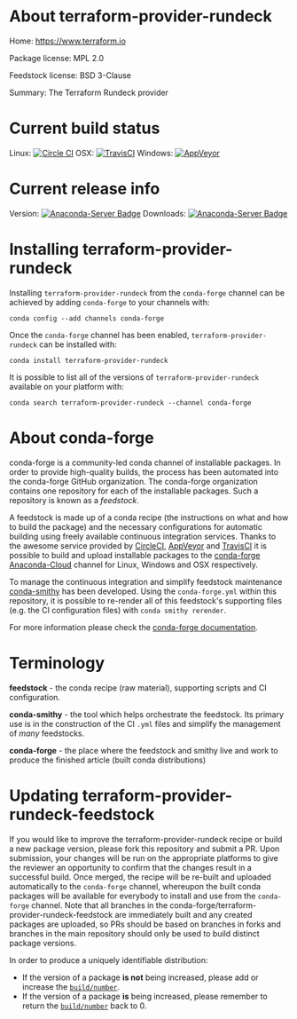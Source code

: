 About terraform-provider-rundeck
================================

Home: https://www.terraform.io

Package license: MPL 2.0

Feedstock license: BSD 3-Clause

Summary: The Terraform Rundeck provider



Current build status
====================

Linux: [![Circle CI](https://circleci.com/gh/conda-forge/terraform-provider-rundeck-feedstock.svg?style=shield)](https://circleci.com/gh/conda-forge/terraform-provider-rundeck-feedstock)
OSX: [![TravisCI](https://travis-ci.org/conda-forge/terraform-provider-rundeck-feedstock.svg?branch=master)](https://travis-ci.org/conda-forge/terraform-provider-rundeck-feedstock)
Windows: [![AppVeyor](https://ci.appveyor.com/api/projects/status/github/conda-forge/terraform-provider-rundeck-feedstock?svg=True)](https://ci.appveyor.com/project/conda-forge/terraform-provider-rundeck-feedstock/branch/master)

Current release info
====================
Version: [![Anaconda-Server Badge](https://anaconda.org/conda-forge/terraform-provider-rundeck/badges/version.svg)](https://anaconda.org/conda-forge/terraform-provider-rundeck)
Downloads: [![Anaconda-Server Badge](https://anaconda.org/conda-forge/terraform-provider-rundeck/badges/downloads.svg)](https://anaconda.org/conda-forge/terraform-provider-rundeck)

Installing terraform-provider-rundeck
=====================================

Installing `terraform-provider-rundeck` from the `conda-forge` channel can be achieved by adding `conda-forge` to your channels with:

```
conda config --add channels conda-forge
```

Once the `conda-forge` channel has been enabled, `terraform-provider-rundeck` can be installed with:

```
conda install terraform-provider-rundeck
```

It is possible to list all of the versions of `terraform-provider-rundeck` available on your platform with:

```
conda search terraform-provider-rundeck --channel conda-forge
```


About conda-forge
=================

conda-forge is a community-led conda channel of installable packages.
In order to provide high-quality builds, the process has been automated into the
conda-forge GitHub organization. The conda-forge organization contains one repository
for each of the installable packages. Such a repository is known as a *feedstock*.

A feedstock is made up of a conda recipe (the instructions on what and how to build
the package) and the necessary configurations for automatic building using freely
available continuous integration services. Thanks to the awesome service provided by
[CircleCI](https://circleci.com/), [AppVeyor](http://www.appveyor.com/)
and [TravisCI](https://travis-ci.org/) it is possible to build and upload installable
packages to the [conda-forge](https://anaconda.org/conda-forge)
[Anaconda-Cloud](http://docs.anaconda.org/) channel for Linux, Windows and OSX respectively.

To manage the continuous integration and simplify feedstock maintenance
[conda-smithy](http://github.com/conda-forge/conda-smithy) has been developed.
Using the ``conda-forge.yml`` within this repository, it is possible to re-render all of
this feedstock's supporting files (e.g. the CI configuration files) with ``conda smithy rerender``.

For more information please check the [conda-forge documentation](https://conda-forge.org/docs/).

Terminology
===========

**feedstock** - the conda recipe (raw material), supporting scripts and CI configuration.

**conda-smithy** - the tool which helps orchestrate the feedstock.
                   Its primary use is in the construction of the CI ``.yml`` files
                   and simplify the management of *many* feedstocks.

**conda-forge** - the place where the feedstock and smithy live and work to
                  produce the finished article (built conda distributions)


Updating terraform-provider-rundeck-feedstock
=============================================

If you would like to improve the terraform-provider-rundeck recipe or build a new
package version, please fork this repository and submit a PR. Upon submission,
your changes will be run on the appropriate platforms to give the reviewer an
opportunity to confirm that the changes result in a successful build. Once
merged, the recipe will be re-built and uploaded automatically to the
`conda-forge` channel, whereupon the built conda packages will be available for
everybody to install and use from the `conda-forge` channel.
Note that all branches in the conda-forge/terraform-provider-rundeck-feedstock are
immediately built and any created packages are uploaded, so PRs should be based
on branches in forks and branches in the main repository should only be used to
build distinct package versions.

In order to produce a uniquely identifiable distribution:
 * If the version of a package **is not** being increased, please add or increase
   the [``build/number``](http://conda.pydata.org/docs/building/meta-yaml.html#build-number-and-string).
 * If the version of a package **is** being increased, please remember to return
   the [``build/number``](http://conda.pydata.org/docs/building/meta-yaml.html#build-number-and-string)
   back to 0.
